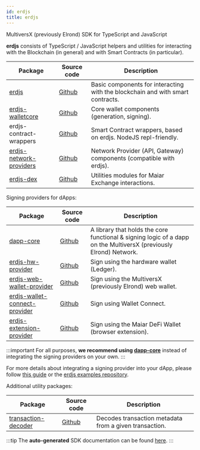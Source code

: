 ```yaml
---
id: erdjs
title: erdjs
---
```


MultiversX (previously Elrond) SDK for TypeScript and JavaScript

**erdjs** consists of TypeScript / JavaScript helpers and utilities for interacting with the Blockchain (in general) and with Smart Contracts (in particular).

| Package                                                                                         | Source code                                                                   | Description                                                                    |
| ----------------------------------------------------------------------------------------------- | ----------------------------------------------------------------------------- | ------------------------------------------------------------------------------ |
| [erdjs](https://www.npmjs.com/package/@elrondnetwork/erdjs)                                     | [Github](https://github.com/ElrondNetwork/elrond-sdk-erdjs)                   | Basic components for interacting with the blockchain and with smart contracts. |
| [erdjs-walletcore](https://www.npmjs.com/package/@elrondnetwork/erdjs-walletcore)               | [Github](https://github.com/ElrondNetwork/elrond-sdk-erdjs-walletcore)        | Core wallet components (generation, signing).                                  |
| erdjs-contract-wrappers                                                                         | [Github](https://github.com/ElrondNetwork/elrond-sdk-erdjs-contract-wrappers) | Smart Contract wrappers, based on erdjs. NodeJS repl-friendly.                 |
| [erdjs-network-providers](https://www.npmjs.com/package/@elrondnetwork/erdjs-network-providers) | [Github](https://github.com/ElrondNetwork/elrond-sdk-erdjs-network-providers) | Network Provider (API, Gateway) components (compatible with erdjs).            |
| [erdjs-dex](https://www.npmjs.com/package/@elrondnetwork/erdjs-dex)                             | [Github](https://github.com/ElrondNetwork/elrond-sdk-erdjs-dex)               | Utilities modules for Maiar Exchange interactions.                             |

Signing providers for dApps:

| Package                                                                                                     | Source code                                                                         | Description                                                                                                       |
| ----------------------------------------------------------------------------------------------------------- | ----------------------------------------------------------------------------------- | ----------------------------------------------------------------------------------------------------------------- |
| [dapp-core](https://www.npmjs.com/package/@elrondnetwork/dapp-core)                                         | [Github](https://github.com/ElrondNetwork/dapp-core)                                | A library that holds the core functional & signing logic of a dapp on the MultiversX (previously Elrond) Network. |
| [erdjs-hw-provider](https://www.npmjs.com/package/@elrondnetwork/erdjs-hw-provider)                         | [Github](https://github.com/ElrondNetwork/elrond-sdk-erdjs-hw-provider)             | Sign using the hardware wallet (Ledger).                                                                          |
| [erdjs-web-wallet-provider](https://www.npmjs.com/package/@elrondnetwork/erdjs-web-wallet-provider)         | [Github](https://github.com/ElrondNetwork/elrond-sdk-erdjs-web-wallet-provider)     | Sign using the MultiversX (previously Elrond) web wallet.                                                         |
| [erdjs-wallet-connect-provider](https://www.npmjs.com/package/@elrondnetwork/erdjs-wallet-connect-provider) | [Github](https://github.com/ElrondNetwork/elrond-sdk-erdjs-wallet-connect-provider) | Sign using Wallet Connect.                                                                                        |
| [erdjs-extension-provider](https://www.npmjs.com/package/@elrondnetwork/erdjs-extension-provider)           | [Github](https://github.com/ElrondNetwork/elrond-sdk-erdjs-extension-provider)      | Sign using the Maiar DeFi Wallet (browser extension).                                                             |

:::important
For all purposes, **we recommend using [dapp-core](/sdk-and-tools/dapp-core)** instead of integrating the signing providers on your own.
:::

For more details about integrating a signing provider into your dApp, please follow [this guide](/sdk-and-tools/erdjs/erdjs-signing-providers) or the [erdjs examples repository](https://github.com/ElrondNetwork/elrond-sdk-erdjs-examples).

Additional utility packages:

| Package                                                                                 | Source code                                                    | Description                                            |
| --------------------------------------------------------------------------------------- | -------------------------------------------------------------- | ------------------------------------------------------ |
| [transaction-decoder](https://www.npmjs.com/package/@elrondnetwork/transaction-decoder) | [Github](https://github.com/ElrondNetwork/transaction-decoder) | Decodes transaction metadata from a given transaction. |

:::tip
The **auto-generated** SDK documentation can be found [here](https://elrondnetwork.github.io/elrond-sdk-docs).
:::
